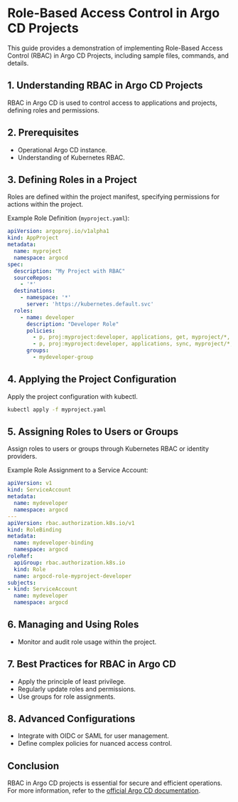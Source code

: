 
# Role-Based Access Control in Argo CD Projects

This guide provides a demonstration of implementing Role-Based Access Control (RBAC) in Argo CD Projects, including sample files, commands, and details.

## 1. Understanding RBAC in Argo CD Projects
RBAC in Argo CD is used to control access to applications and projects, defining roles and permissions.

## 2. Prerequisites
- Operational Argo CD instance.
- Understanding of Kubernetes RBAC.

## 3. Defining Roles in a Project
Roles are defined within the project manifest, specifying permissions for actions within the project.

Example Role Definition (`myproject.yaml`):
```yaml
apiVersion: argoproj.io/v1alpha1
kind: AppProject
metadata:
  name: myproject
  namespace: argocd
spec:
  description: "My Project with RBAC"
  sourceRepos:
    - '*'
  destinations:
    - namespace: '*'
      server: 'https://kubernetes.default.svc'
  roles:
    - name: developer
      description: "Developer Role"
      policies:
        - p, proj:myproject:developer, applications, get, myproject/*, allow
        - p, proj:myproject:developer, applications, sync, myproject/*, allow
      groups:
        - mydeveloper-group
```

## 4. Applying the Project Configuration
Apply the project configuration with kubectl.

```bash
kubectl apply -f myproject.yaml
```

## 5. Assigning Roles to Users or Groups
Assign roles to users or groups through Kubernetes RBAC or identity providers.

Example Role Assignment to a Service Account:
```yaml
apiVersion: v1
kind: ServiceAccount
metadata:
  name: mydeveloper
  namespace: argocd
---
apiVersion: rbac.authorization.k8s.io/v1
kind: RoleBinding
metadata:
  name: mydeveloper-binding
  namespace: argocd
roleRef:
  apiGroup: rbac.authorization.k8s.io
  kind: Role
  name: argocd-role-myproject-developer
subjects:
- kind: ServiceAccount
  name: mydeveloper
  namespace: argocd
```

## 6. Managing and Using Roles
- Monitor and audit role usage within the project.

## 7. Best Practices for RBAC in Argo CD
- Apply the principle of least privilege.
- Regularly update roles and permissions.
- Use groups for role assignments.

## 8. Advanced Configurations
- Integrate with OIDC or SAML for user management.
- Define complex policies for nuanced access control.

## Conclusion
RBAC in Argo CD projects is essential for secure and efficient operations. For more information, refer to the [official Argo CD documentation](https://argo-cd.readthedocs.io/en/stable/).
